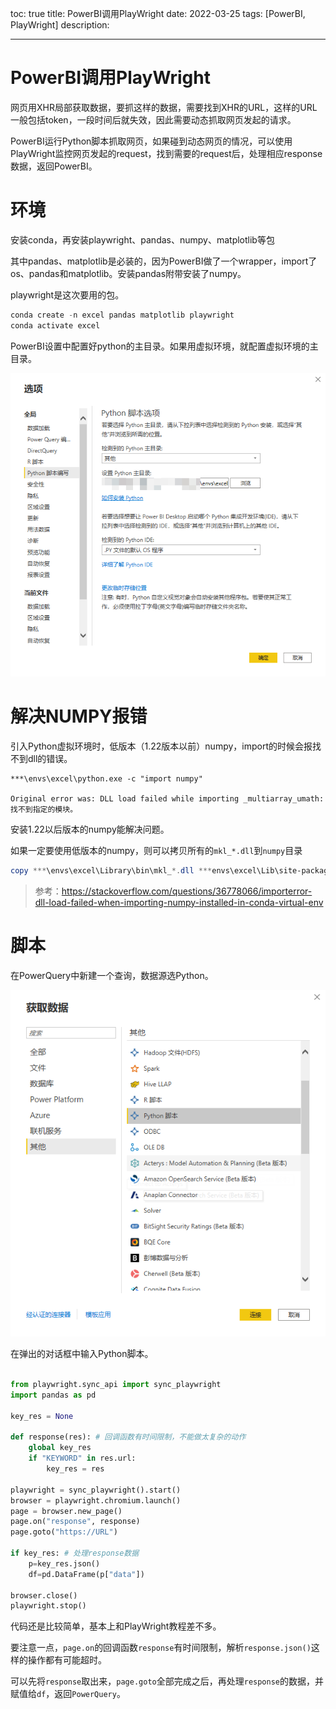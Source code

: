 toc: true
title: PowerBI调用PlayWright
date: 2022-03-25
tags: [PowerBI, PlayWright]
description:

---

# PowerBI调用PlayWright

网页用XHR局部获取数据，要抓这样的数据，需要找到XHR的URL，这样的URL一般包括token，一段时间后就失效，因此需要动态抓取网页发起的请求。

PowerBI运行Python脚本抓取网页，如果碰到动态网页的情况，可以使用PlayWright监控网页发起的request，找到需要的request后，处理相应response数据，返回PowerBI。

<!--more-->

# 环境

安装conda，再安装playwright、pandas、numpy、matplotlib等包

其中pandas、matplotlib是必装的，因为PowerBI做了一个wrapper，import了os、pandas和matplotlib。安装pandas附带安装了numpy。

playwright是这次要用的包。


```powershell
conda create -n excel pandas matplotlib playwright
conda activate excel
```

PowerBI设置中配置好python的主目录。如果用虚拟环境，就配置虚拟环境的主目录。

![](./PowerBI调用PlayWright/2022-03-25-22-37-51.png)

# 解决NUMPY报错

引入Python虚拟环境时，低版本（1.22版本以前）numpy，import的时候会报找不到dll的错误。

```
***\envs\excel\python.exe -c "import numpy"

Original error was: DLL load failed while importing _multiarray_umath: 找不到指定的模块。
```

安装1.22以后版本的numpy能解决问题。

如果一定要使用低版本的numpy，则可以拷贝所有的`mkl_*.dll`到`numpy`目录

```powershell
copy ***\envs\excel\Library\bin\mkl_*.dll ***envs\excel\Lib\site-packages\numpy\core
```
> 参考：https://stackoverflow.com/questions/36778066/importerror-dll-load-failed-when-importing-numpy-installed-in-conda-virtual-env


# 脚本

在PowerQuery中新建一个查询，数据源选Python。

![](./PowerBI调用PlayWright/2022-03-25-23-04-36.png)

在弹出的对话框中输入Python脚本。

```python

from playwright.sync_api import sync_playwright
import pandas as pd

key_res = None

def response(res): # 回调函数有时间限制，不能做太复杂的动作
    global key_res 
    if "KEYWORD" in res.url:
        key_res = res  

playwright = sync_playwright().start()
browser = playwright.chromium.launch()
page = browser.new_page()
page.on("response", response) 
page.goto("https://URL")

if key_res: # 处理response数据
    p=key_res.json()
    df=pd.DataFrame(p["data"])

browser.close()
playwright.stop()
```

代码还是比较简单，基本上和PlayWright教程差不多。

要注意一点，`page.on`的回调函数`response`有时间限制，解析`response.json()`这样的操作都有可能超时。

可以先将`response`取出来，`page.goto`全部完成之后，再处理`response`的数据，并赋值给`df`，返回`PowerQuery`。

